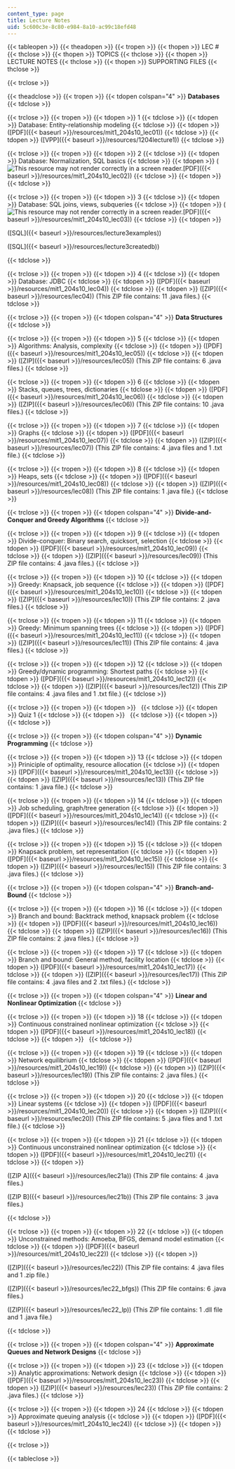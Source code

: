 ```yaml
---
content_type: page
title: Lecture Notes
uid: 5c600c3e-8c80-e984-8a10-ac99c18efd48
---
```


{{< tableopen >}}
{{< theadopen >}}
{{< tropen >}}
{{< thopen >}}
LEC #
{{< thclose >}}
{{< thopen >}}
TOPICS
{{< thclose >}}
{{< thopen >}}
LECTURE NOTES
{{< thclose >}}
{{< thopen >}}
SUPPORTING FILES
{{< thclose >}}

{{< trclose >}}

{{< theadclose >}}
{{< tropen >}}
{{< tdopen colspan="4" >}}
**Databases**
{{< tdclose >}}

{{< trclose >}}
{{< tropen >}}
{{< tdopen >}}
1
{{< tdclose >}}
{{< tdopen >}}
Database: Entity-relationship modeling
{{< tdclose >}}
{{< tdopen >}}
([PDF]({{< baseurl >}}/resources/mit1_204s10_lec01))
{{< tdclose >}}
{{< tdopen >}}
([VPP]({{< baseurl >}}/resources/1204lecture1))
{{< tdclose >}}

{{< trclose >}}
{{< tropen >}}
{{< tdopen >}}
2
{{< tdclose >}}
{{< tdopen >}}
Database: Normalization, SQL basics
{{< tdclose >}}
{{< tdopen >}}
(![This resource may not render correctly in a screen reader.](/images/inacessible.gif)[PDF]({{< baseurl >}}/resources/mit1_204s10_lec02))
{{< tdclose >}}
{{< tdopen >}}
 
{{< tdclose >}}

{{< trclose >}}
{{< tropen >}}
{{< tdopen >}}
3
{{< tdclose >}}
{{< tdopen >}}
Database: SQL joins, views, subqueries
{{< tdclose >}}
{{< tdopen >}}
(![This resource may not render correctly in a screen reader.](/images/inacessible.gif)[PDF]({{< baseurl >}}/resources/mit1_204s10_lec03))
{{< tdclose >}}
{{< tdopen >}}


([SQL]({{< baseurl >}}/resources/lecture3examples))

([SQL]({{< baseurl >}}/resources/lecture3createdb))


{{< tdclose >}}

{{< trclose >}}
{{< tropen >}}
{{< tdopen >}}
4
{{< tdclose >}}
{{< tdopen >}}
Database: JDBC
{{< tdclose >}}
{{< tdopen >}}
([PDF]({{< baseurl >}}/resources/mit1_204s10_lec04))
{{< tdclose >}}
{{< tdopen >}}
([ZIP]({{< baseurl >}}/resources/lec04)) (This ZIP file contains: 11 .java files.)
{{< tdclose >}}

{{< trclose >}}
{{< tropen >}}
{{< tdopen colspan="4" >}}
**Data Structures**
{{< tdclose >}}

{{< trclose >}}
{{< tropen >}}
{{< tdopen >}}
5
{{< tdclose >}}
{{< tdopen >}}
Algorithms: Analysis, complexity
{{< tdclose >}}
{{< tdopen >}}
([PDF]({{< baseurl >}}/resources/mit1_204s10_lec05))
{{< tdclose >}}
{{< tdopen >}}
([ZIP]({{< baseurl >}}/resources/lec05)) (This ZIP file contains: 6 .java files.)
{{< tdclose >}}

{{< trclose >}}
{{< tropen >}}
{{< tdopen >}}
6
{{< tdclose >}}
{{< tdopen >}}
Stacks, queues, trees, dictionaries
{{< tdclose >}}
{{< tdopen >}}
([PDF]({{< baseurl >}}/resources/mit1_204s10_lec06))
{{< tdclose >}}
{{< tdopen >}}
([ZIP]({{< baseurl >}}/resources/lec06)) (This ZIP file contains: 10 .java files.)
{{< tdclose >}}

{{< trclose >}}
{{< tropen >}}
{{< tdopen >}}
7
{{< tdclose >}}
{{< tdopen >}}
Graphs
{{< tdclose >}}
{{< tdopen >}}
([PDF]({{< baseurl >}}/resources/mit1_204s10_lec07))
{{< tdclose >}}
{{< tdopen >}}
([ZIP]({{< baseurl >}}/resources/lec07)) (This ZIP file contains: 4 .java files and 1 .txt file.)
{{< tdclose >}}

{{< trclose >}}
{{< tropen >}}
{{< tdopen >}}
8
{{< tdclose >}}
{{< tdopen >}}
Heaps, sets
{{< tdclose >}}
{{< tdopen >}}
([PDF]({{< baseurl >}}/resources/mit1_204s10_lec08))
{{< tdclose >}}
{{< tdopen >}}
([ZIP]({{< baseurl >}}/resources/lec08)) (This ZIP file contains: 1 .java file.)
{{< tdclose >}}

{{< trclose >}}
{{< tropen >}}
{{< tdopen colspan="4" >}}
**Divide-and-Conquer and Greedy Algorithms**
{{< tdclose >}}

{{< trclose >}}
{{< tropen >}}
{{< tdopen >}}
9
{{< tdclose >}}
{{< tdopen >}}
Divide-conquer: Binary search, quicksort, selection
{{< tdclose >}}
{{< tdopen >}}
([PDF]({{< baseurl >}}/resources/mit1_204s10_lec09))
{{< tdclose >}}
{{< tdopen >}}
([ZIP]({{< baseurl >}}/resources/lec09)) (This ZIP file contains: 4 .java files.)
{{< tdclose >}}

{{< trclose >}}
{{< tropen >}}
{{< tdopen >}}
10
{{< tdclose >}}
{{< tdopen >}}
Greedy: Knapsack, job sequence
{{< tdclose >}}
{{< tdopen >}}
([PDF]({{< baseurl >}}/resources/mit1_204s10_lec10))
{{< tdclose >}}
{{< tdopen >}}
([ZIP]({{< baseurl >}}/resources/lec10)) (This ZIP file contains: 2 .java files.)
{{< tdclose >}}

{{< trclose >}}
{{< tropen >}}
{{< tdopen >}}
11
{{< tdclose >}}
{{< tdopen >}}
Greedy: Minimum spanning trees
{{< tdclose >}}
{{< tdopen >}}
([PDF]({{< baseurl >}}/resources/mit1_204s10_lec11))
{{< tdclose >}}
{{< tdopen >}}
([ZIP]({{< baseurl >}}/resources/lec11)) (This ZIP file contains: 4 .java files.)
{{< tdclose >}}

{{< trclose >}}
{{< tropen >}}
{{< tdopen >}}
12
{{< tdclose >}}
{{< tdopen >}}
Greedy/dynamic programming: Shortest paths
{{< tdclose >}}
{{< tdopen >}}
([PDF]({{< baseurl >}}/resources/mit1_204s10_lec12))
{{< tdclose >}}
{{< tdopen >}}
([ZIP]({{< baseurl >}}/resources/lec12)) (This ZIP file contains: 4 .java files and 1 .txt file.)
{{< tdclose >}}

{{< trclose >}}
{{< tropen >}}
{{< tdopen >}}
 
{{< tdclose >}}
{{< tdopen >}}
Quiz 1
{{< tdclose >}}
{{< tdopen >}}
 
{{< tdclose >}}
{{< tdopen >}}
 
{{< tdclose >}}

{{< trclose >}}
{{< tropen >}}
{{< tdopen colspan="4" >}}
**Dynamic Programming**
{{< tdclose >}}

{{< trclose >}}
{{< tropen >}}
{{< tdopen >}}
13
{{< tdclose >}}
{{< tdopen >}}
Priniciple of optimality, resource allocation
{{< tdclose >}}
{{< tdopen >}}
([PDF]({{< baseurl >}}/resources/mit1_204s10_lec13))
{{< tdclose >}}
{{< tdopen >}}
([ZIP]({{< baseurl >}}/resources/lec13)) (This ZIP file contains: 1 .java file.)
{{< tdclose >}}

{{< trclose >}}
{{< tropen >}}
{{< tdopen >}}
14
{{< tdclose >}}
{{< tdopen >}}
Job scheduling, graph/tree generation
{{< tdclose >}}
{{< tdopen >}}
([PDF]({{< baseurl >}}/resources/mit1_204s10_lec14))
{{< tdclose >}}
{{< tdopen >}}
([ZIP]({{< baseurl >}}/resources/lec14)) (This ZIP file contains: 2 .java files.)
{{< tdclose >}}

{{< trclose >}}
{{< tropen >}}
{{< tdopen >}}
15
{{< tdclose >}}
{{< tdopen >}}
Knapsack problem, set representation
{{< tdclose >}}
{{< tdopen >}}
([PDF]({{< baseurl >}}/resources/mit1_204s10_lec15))
{{< tdclose >}}
{{< tdopen >}}
([ZIP]({{< baseurl >}}/resources/lec15)) (This ZIP file contains: 3 .java files.)
{{< tdclose >}}

{{< trclose >}}
{{< tropen >}}
{{< tdopen colspan="4" >}}
**Branch-and-Bound**
{{< tdclose >}}

{{< trclose >}}
{{< tropen >}}
{{< tdopen >}}
16
{{< tdclose >}}
{{< tdopen >}}
Branch and bound: Backtrack method, knapsack problem
{{< tdclose >}}
{{< tdopen >}}
([PDF]({{< baseurl >}}/resources/mit1_204s10_lec16))
{{< tdclose >}}
{{< tdopen >}}
([ZIP]({{< baseurl >}}/resources/lec16)) (This ZIP file contains: 2 .java files.)
{{< tdclose >}}

{{< trclose >}}
{{< tropen >}}
{{< tdopen >}}
17
{{< tdclose >}}
{{< tdopen >}}
Branch and bound: General method, facility location
{{< tdclose >}}
{{< tdopen >}}
([PDF]({{< baseurl >}}/resources/mit1_204s10_lec17))
{{< tdclose >}}
{{< tdopen >}}
([ZIP]({{< baseurl >}}/resources/lec17)) (This ZIP file contains: 4 .java files and 2 .txt files.)
{{< tdclose >}}

{{< trclose >}}
{{< tropen >}}
{{< tdopen colspan="4" >}}
**Linear and Nonlinear Optimization**
{{< tdclose >}}

{{< trclose >}}
{{< tropen >}}
{{< tdopen >}}
18
{{< tdclose >}}
{{< tdopen >}}
Continuous constrained nonlinear optimization
{{< tdclose >}}
{{< tdopen >}}
([PDF]({{< baseurl >}}/resources/mit1_204s10_lec18))
{{< tdclose >}}
{{< tdopen >}}
 
{{< tdclose >}}

{{< trclose >}}
{{< tropen >}}
{{< tdopen >}}
19
{{< tdclose >}}
{{< tdopen >}}
Network equilibrium
{{< tdclose >}}
{{< tdopen >}}
([PDF]({{< baseurl >}}/resources/mit1_204s10_lec19))
{{< tdclose >}}
{{< tdopen >}}
([ZIP]({{< baseurl >}}/resources/lec19)) (This ZIP file contains: 2 .java files.)
{{< tdclose >}}

{{< trclose >}}
{{< tropen >}}
{{< tdopen >}}
20
{{< tdclose >}}
{{< tdopen >}}
Linear systems
{{< tdclose >}}
{{< tdopen >}}
([PDF]({{< baseurl >}}/resources/mit1_204s10_lec20))
{{< tdclose >}}
{{< tdopen >}}
([ZIP]({{< baseurl >}}/resources/lec20)) (This ZIP file contains: 5 .java files and 1 .txt file.)
{{< tdclose >}}

{{< trclose >}}
{{< tropen >}}
{{< tdopen >}}
21
{{< tdclose >}}
{{< tdopen >}}
Continuous unconstrained nonlinear optimization
{{< tdclose >}}
{{< tdopen >}}
([PDF]({{< baseurl >}}/resources/mit1_204s10_lec21))
{{< tdclose >}}
{{< tdopen >}}


([ZIP A]({{< baseurl >}}/resources/lec21a)) (This ZIP file contains: 4 .java files.)

([ZIP B]({{< baseurl >}}/resources/lec21b)) (This ZIP file contains: 3 .java files.)


{{< tdclose >}}

{{< trclose >}}
{{< tropen >}}
{{< tdopen >}}
22
{{< tdclose >}}
{{< tdopen >}}
Unconstrained methods: Amoeba, BFGS, demand model estimation
{{< tdclose >}}
{{< tdopen >}}
([PDF]({{< baseurl >}}/resources/mit1_204s10_lec22))
{{< tdclose >}}
{{< tdopen >}}


([ZIP]({{< baseurl >}}/resources/lec22)) (This ZIP file contains: 4 .java files and 1 .zip file.)

([ZIP]({{< baseurl >}}/resources/lec22_bfgs)) (This ZIP file contains: 6 .java files.) 

([ZIP]({{< baseurl >}}/resources/lec22_lp)) (This ZIP file contains: 1 .dll file and 1 .java file.)


{{< tdclose >}}

{{< trclose >}}
{{< tropen >}}
{{< tdopen colspan="4" >}}
**Approximate Queues and Network Designs**
{{< tdclose >}}

{{< trclose >}}
{{< tropen >}}
{{< tdopen >}}
23
{{< tdclose >}}
{{< tdopen >}}
Analytic approximations: Network design
{{< tdclose >}}
{{< tdopen >}}
([PDF]({{< baseurl >}}/resources/mit1_204s10_lec23))
{{< tdclose >}}
{{< tdopen >}}
([ZIP]({{< baseurl >}}/resources/lec23)) (This ZIP file contains: 2 .java files.)
{{< tdclose >}}

{{< trclose >}}
{{< tropen >}}
{{< tdopen >}}
24
{{< tdclose >}}
{{< tdopen >}}
Approximate queuing analysis
{{< tdclose >}}
{{< tdopen >}}
([PDF]({{< baseurl >}}/resources/mit1_204s10_lec24))
{{< tdclose >}}
{{< tdopen >}}
 
{{< tdclose >}}

{{< trclose >}}

{{< tableclose >}}
